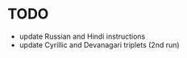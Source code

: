 # TODO

- update Russian and Hindi instructions
- update Cyrillic and Devanagari triplets (2nd run)
